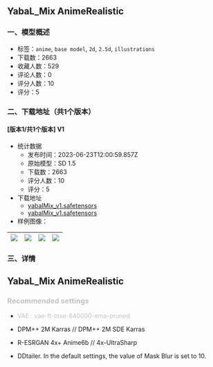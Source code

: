 ## YabaL_Mix AnimeRealistic
### 一、模型概述

- 标签：`anime`, `base model`, `2d`, `2.5d`, `illustrations`
- 下载数：2663
- 收藏人数：529
- 评论人数：0
- 评分人数：10
- 评分：5

### 二、下载地址（共1个版本）

#### [版本1/共1个版本] V1

- 统计数据
  - 发布时间：2023-06-23T12:00:59.857Z
  - 原始模型：SD 1.5
  - 下载数：2663
  - 评分人数：10
  - 评分：5
- 下载地址
  - [yabalMix_v1.safetensors](https://civitai.com/api/download/models/84393?type=Model&format=SafeTensor&size=full&fp=fp32)
  - [yabalMix_v1.safetensors](https://civitai.com/api/download/models/84393)
- 样例图像：

| <img src="https://image.civitai.com/xG1nkqKTMzGDvpLrqFT7WA/75448951-e717-46bf-8784-6dd43937832a/width=450/1049192.jpeg" /> | <img src="https://image.civitai.com/xG1nkqKTMzGDvpLrqFT7WA/41ad01a4-7ef3-4d5c-adc0-1e164fc5d0e0/width=450/953515.jpeg" /> | <img src="https://image.civitai.com/xG1nkqKTMzGDvpLrqFT7WA/17329527-7b1e-4bf2-95ec-8ac2a78adbf2/width=450/1049008.jpeg" /> | <img src="https://image.civitai.com/xG1nkqKTMzGDvpLrqFT7WA/744b1c04-832a-4374-9140-3759c90a1fc2/width=450/967176.jpeg" /> |
| ---- | ---- | ---- | ---- |


### 三、详情
<h2 id="heading-33"><strong>YabaL_Mix AnimeRealistic</strong></h2><p></p><h3 id="heading-38"><span style="color:rgb(193, 194, 197)">Recommended settings</span></h3><ul><li><p><span style="color:rgb(193, 194, 197)">VAE : vae-ft-mse-840000-ema-pruned</span></p></li><li><p>DPM++ 2M Karras // DPM++ 2M SDE Karras</p></li><li><p>R-ESRGAN 4x+ Anime6b // 4x-UltraSharp</p></li><li><p>DDtailer. In the default settings, the value of Mask Blur is set to 10.</p></li></ul>